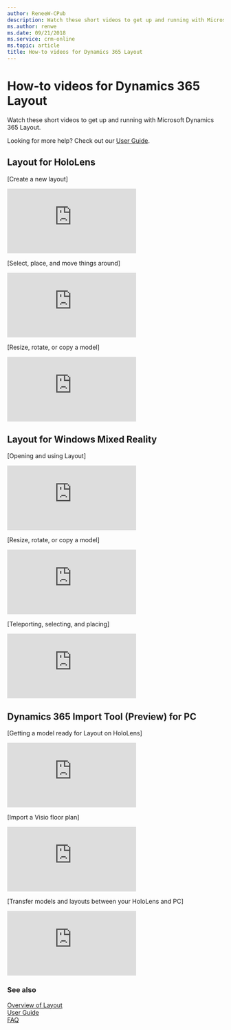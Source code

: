 ```yaml
---
author: ReneeW-CPub
description: Watch these short videos to get up and running with Microsoft Dynamics 365 Layout
ms.author: renwe
ms.date: 09/21/2018
ms.service: crm-online
ms.topic: article
title: How-to videos for Dynamics 365 Layout
---
```


# How-to videos for Dynamics 365 Layout

Watch these short videos to get up and running with Microsoft Dynamics 365
Layout.

Looking for more help? Check out our [User Guide](user-guide.md).

## Layout for HoloLens

[Create a new layout]<div class="embeddedvideo"><iframe src="https://www.microsoft.com/en-us/videoplayer/embed/RE2EWQP" frameborder="0" allowfullscreen=""></iframe></div>

[Select, place, and move things around]<div class="embeddedvideo"><iframe src="https://www.microsoft.com/en-us/videoplayer/embed/RE2EK2u" frameborder="0" allowfullscreen=""></iframe></div>

[Resize, rotate, or copy a model]<div class="embeddedvideo"><iframe src="https://www.microsoft.com/en-us/videoplayer/embed/RE2EZt5" frameborder="0" allowfullscreen=""></iframe></div>

## Layout for Windows Mixed Reality

[Opening and using Layout]<div class="embeddedvideo"><iframe src="https://www.microsoft.com/en-us/videoplayer/embed/RE2EOUG" frameborder="0" allowfullscreen=""></iframe></div>

[Resize, rotate, or copy a model]<div class="embeddedvideo"><iframe src="https://www.microsoft.com/en-us/videoplayer/embed/RE2EK2x" frameborder="0" allowfullscreen=""></iframe></div>

[Teleporting, selecting, and placing]<div class="embeddedvideo"><iframe src="https://www.microsoft.com/en-us/videoplayer/embed/RE2EK2w" frameborder="0" allowfullscreen=""></iframe></div>

## Dynamics 365 Import Tool (Preview) for PC

[Getting a model ready for Layout on HoloLens]<div class="embeddedvideo"><iframe src="https://www.microsoft.com/en-us/videoplayer/embed/RE2EZt4" frameborder="0" allowfullscreen=""></iframe></div>

[Import a Visio floor plan]<div class="embeddedvideo"><iframe src="https://www.microsoft.com/en-us/videoplayer/embed/RE2EWQO" frameborder="0" allowfullscreen=""></iframe></div>

[Transfer models and layouts between your HoloLens and PC]<div class="embeddedvideo"><iframe src="https://www.microsoft.com/en-us/videoplayer/embed/RE2EK2v" frameborder="0" allowfullscreen=""></iframe></div>

### See also
[Overview of Layout](index.md)<br/>
[User Guide](user-guide.md)<br/>
[FAQ](faq.md)<br/>
